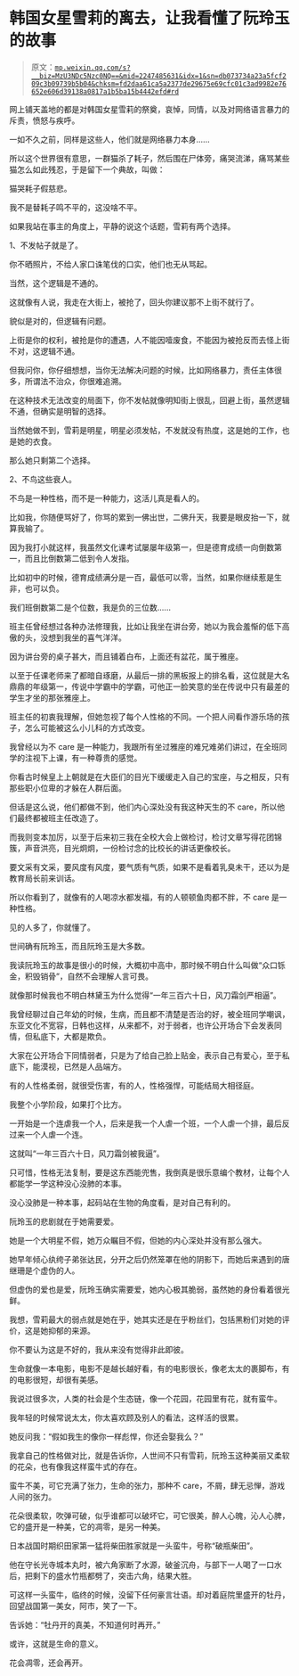 # 韩国女星雪莉的离去，让我看懂了阮玲玉的故事

> 原文：[`mp.weixin.qq.com/s?__biz=MzU3NDc5Nzc0NQ==&mid=2247485631&idx=1&sn=db073734a23a5fcf209c3b09739b5b04&chksm=fd2daa61ca5a2377de29675e69cfc01c3ad9982e76652e606d39138a0817a1b5ba15b4442efd#rd`](http://mp.weixin.qq.com/s?__biz=MzU3NDc5Nzc0NQ==&mid=2247485631&idx=1&sn=db073734a23a5fcf209c3b09739b5b04&chksm=fd2daa61ca5a2377de29675e69cfc01c3ad9982e76652e606d39138a0817a1b5ba15b4442efd#rd)

网上铺天盖地的都是对韩国女星雪莉的祭奠，哀悼，同情，以及对网络语言暴力的斥责，愤怒与疾呼。

一如不久之前，同样是这些人，他们就是网络暴力本身......

所以这个世界很有意思，一群猫杀了耗子，然后围在尸体旁，痛哭流涕，痛骂某些猫怎么如此残忍，于是留下一个典故，叫做：

猫哭耗子假慈悲。

我不是替耗子鸣不平的，这没啥不平。

如果我站在事主的角度上，平静的说这个话题，雪莉有两个选择。

1、不发帖子就是了。

你不晒照片，不给人家口诛笔伐的口实，他们也无从骂起。

当然，这个逻辑是不通的。

这就像有人说，我走在大街上，被抢了，回头你建议那不上街不就行了。

貌似是对的，但逻辑有问题。

上街是你的权利，被抢是你的遭遇，人不能因噎废食，不能因为被抢反而去怪上街不对，这逻辑不通。

但我问你，你仔细想想，当你无法解决问题的时候，比如网络暴力，责任主体很多，所谓法不治众，你很难追溯。

在这种技术无法改变的局面下，你不发帖就像明知街上很乱，回避上街，虽然逻辑不通，但确实是明智的选择。

当然她做不到，雪莉是明星，明星必须发帖，不发就没有热度，这是她的工作，也是她的衣食。

那么她只剩第二个选择。

2、不鸟这些衰人。

不鸟是一种性格，而不是一种能力，这活儿真是看人的。

比如我，你随便骂好了，你骂的累到一佛出世，二佛升天，我要是眼皮抬一下，就算我输了。

因为我打小就这样，我虽然文化课考试屡屡年级第一，但是德育成绩一向倒数第一，而且比倒数第二低到令人发指。

比如初中的时候，德育成绩满分是一百，最低可以零，当然，如果你继续惹是生非，也可以负。

我们班倒数第二是个位数，我是负的三位数......

班主任曾经想过各种办法修理我，比如让我坐在讲台旁，她以为我会羞惭的低下高傲的头，没想到我坐的喜气洋洋。

因为讲台旁的桌子甚大，而且铺着白布，上面还有盆花，属于雅座。

以至于任课老师来了都暗自琢磨，从最后一排的黑板报上的排名看，这位就是大名鼎鼎的年级第一，传说中学霸中的学霸，可他正一脸笑意的坐在传说中只有最差的学生才坐的那张雅座上。

班主任的初衷我理解，但她忽视了每个人性格的不同。一个把人间看作游乐场的孩子，怎么可能被这么小儿科的方式改变。

我曾经以为不 care 是一种能力，我跟所有坐过雅座的难兄难弟们讲过，在全班同学的注视下上课，有一种尊贵的感觉。

你看古时候皇上上朝就是在大臣们的目光下缓缓走入自己的宝座，与之相反，只有那些职小位卑的才躲在人群后面。

但话是这么说，他们都做不到，他们内心深处没有我这种天生的不 care，所以他们最终都被班主任改造了。

而我则变本加厉，以至于后来初三我在全校大会上做检讨，检讨文章写得花团锦簇，声音洪亮，目光炯炯，一份检讨念的比校长的讲话更像校长。

要文采有文采，要风度有风度，要气质有气质，如果不是看着乳臭未干，还以为是教育局长前来训话。

所以你看到了，就像有的人喝凉水都发福，有的人顿顿鱼肉都不胖，不 care 是一种性格。

见的人多了，你就懂了。

世间确有阮玲玉，而且阮玲玉是大多数。

我读阮玲玉的故事是很小的时候，大概初中高中，那时候不明白什么叫做“众口铄金，积毁销骨”，自然不会理解人言可畏。

就像那时候我也不明白林黛玉为什么觉得“一年三百六十日，风刀霜剑严相逼”。

我曾经聊过自己年幼的时候，生病，而且都不清楚是否治的好，被全班同学嘲讽，东亚文化不宽容，日韩也这样，从来都不，对于弱者，也许公开场合下会发表同情，但私底下，大都是欺负。

大家在公开场合下同情弱者，只是为了给自己脸上贴金，表示自己有爱心，至于私底下，能漠视，已然是人品端方。

有的人性格柔弱，就很受伤害，有的人，性格强悍，可能结局大相径庭。

我整个小学阶段，如果打个比方。

一开始是一个连虐我一个人，后来是我一个人虐一个班，一个人虐一个排，最后反过来一个人虐一个连。

这就叫“一年三百六十日，风刀霜剑被我逼”。

只可惜，性格无法复制，要是这东西能兜售，我倒真是很乐意编个教材，让每个人都能学一学这种没心没肺的本事。

没心没肺是一种本事，起码站在生物的角度看，是对自己有利的。

阮玲玉的悲剧就在于她需要爱。

她是一个大明星不假，她万众瞩目不假，但她的内心深处并没有那么强大。

她早年倾心纨绔子弟张达民，分开之后仍然笼罩在他的阴影下，而她后来遇到的唐继珊是个虚伪的人。

但虚伪的爱也是爱，阮玲玉确实需要爱，她内心极其脆弱，虽然她的身份看着很光鲜。

我想，雪莉最大的弱点就是她在乎，她其实还是在乎粉丝们，包括黑粉们对她的评价，这是她抑郁的来源。

你不要认为这是不好的，我从来没有觉得非此即彼。

生命就像一本电影，电影不是越长越好看，有的电影很长，像老太太的裹脚布，有的电影很短，却很有美感。

我说过很多次，人类的社会是个生态链，像一个花园，花园里有花，就有蛮牛。

我年轻的时候常说太太，你太喜欢顾及别人的看法，这样活的很累。

她反问我：“假如我生的像你一样彪悍，你还会娶我么？”

我拿自己的性格做对比，就是告诉你，人世间不只有雪莉，阮玲玉这种美丽又柔软的花朵，也有像我这样蛮牛式的存在。

蛮牛不美，可它充满了张力，生命的张力，那种不 care，不屑，肆无忌惮，游戏人间的张力。

花朵很柔软，吹弹可破，似乎谁都可以破坏它，可它很美，醉人心魄，沁人心脾，它的盛开是一种美，它的凋零，是另一种美。

日本战国时期织田家第一猛将柴田胜家就是一头蛮牛，号称“破瓶柴田”。

他在守长光寺城本丸时，被六角家断了水源，破釜沉舟，与部下一人喝了一口水后，把剩下的盛水竹瓶都劈了，突击六角，结果大胜。

可这样一头蛮牛，临终的时候，没留下任何豪言壮语。却对着庭院里盛开的牡丹，回望战国第一美女，阿市，笑了一下。

告诉她：“牡丹开的真美，不知道何时再开。”

或许，这就是生命的意义。

花会凋零，还会再开。